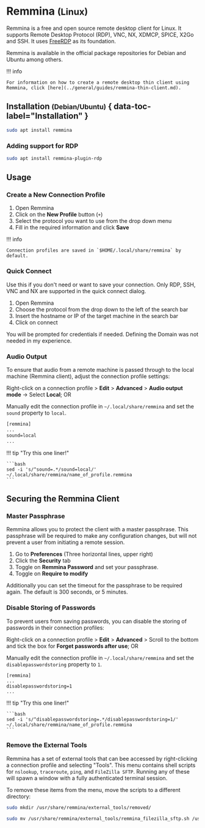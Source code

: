 # Remmina <small>(Linux)</small>

Remmina is a free and open source remote desktop client for Linux. It supports Remote Desktop Protocol (RDP), VNC, NX, XDMCP, SPICE, X2Go and SSH. It uses [FreeRDP](https://www.freerdp.com/) as its foundation.

Remmina is available in the official package repositories for Debian and Ubuntu among others.

!!! info 

    For information on how to create a remote desktop thin client using Remmina, click [here](../general/guides/remmina-thin-client.md).

## Installation <small>(Debian/Ubuntu)</small> { data-toc-label="Installation" }

```bash
sudo apt install remmina
```

### Adding support for RDP

```bash
sudo apt install remmina-plugin-rdp
```

## Usage

### Create a New Connection Profile

1. Open Remmina
2. Click on the **New Profile** button (`+`)
3. Select the protocol you want to use from the drop down menu
4. Fill in the required information and click **Save**

!!! info 

    Connection profiles are saved in `$HOME/.local/share/remmina` by default.

### Quick Connect

Use this if you don't need or want to save your connection. Only RDP, SSH, VNC and NX are supported in the quick connect dialog.

1. Open Remmina
2. Choose the protocol from the drop down to the left of the search bar
3. Insert the hostname or IP of the target machine in the search bar
4. Click on connect

You will be prompted for credentials if needed. Defining the Domain was not needed in my experience.

### Audio Output

To ensure that audio from a remote machine is passed through to the local machine (Remmina client), adjust the connection profile settings:

Right-click on a connection profile > **Edit** > **Advanced** > **Audio output mode** -> Select **Local**; OR

Manually edit the connection profile in `~/.local/share/remmina` and set the `sound` property to `local`.

```txt title="Example"
[remmina]
...
sound=local
...
```

!!! tip "Try this one liner!"

    ```bash
    sed -i 's/^sound=.*/sound=local/' ~/.local/share/remmina/name_of_profile.remmina
    ```

## Securing the Remmina Client

### Master Passphrase

Remmina allows you to protect the client with a master passphrase. This passphrase will be required to make any configuration changes, but will not prevent a user from initiating a remote session.

1. Go to **Preferences** (Three horizontal lines, upper right)
2. Click the **Security** tab
3. Toggle on **Remmina Password** and set your passphrase.
4. Toggle on **Require to modify**

Additionally you can set the timeout for the passphrase to be required again. The default is 300 seconds, or 5 minutes.

### Disable Storing of Passwords

To prevent users from saving passwords, you can disable the storing of passwords in their connection profiles:

Right-click on a connection profile > **Edit** > **Advanced** > Scroll to the bottom and tick the box for **Forget passwords after use**; OR

Manually edit the connection profile in `~/.local/share/remmina` and set the `disablepasswordstoring` property to `1`.

```text title="Example"
[remmina]
...
disablepasswordstoring=1
...
```

!!! tip "Try this one liner!"

    ```bash
    sed -i 's/^disablepasswordstoring=.*/disablepasswordstoring=1/' ~/.local/share/remmina/name_of_profile.remmina
    ```

### Remove the External Tools

Remmina has a set of external tools that can bee accessed by right-clicking a connection profile and selecting "Tools". This menu contains shell scripts for `nslookup`, `traceroute`, `ping`, and `FileZilla SFTP`. Running any of these will spawn a window with a fully authenticated terminal session.

To remove these items from the menu, move the scripts to a different directory:

```bash
sudo mkdir /usr/share/remmina/external_tools/removed/

sudo mv /usr/share/remmina/external_tools/remmina_filezilla_sftp.sh /usr/share/remmina/external_tools/remmina_nslookup.sh /usr/share/remmina/external_tools/remmina_traceroute.sh /usr/share/remmina/external_tools/remmina_filezilla_sftp_pki.sh /usr/share/remmina/external_tools/remmina_ping.sh /usr/share/remmina/external_tools/removed/
```
